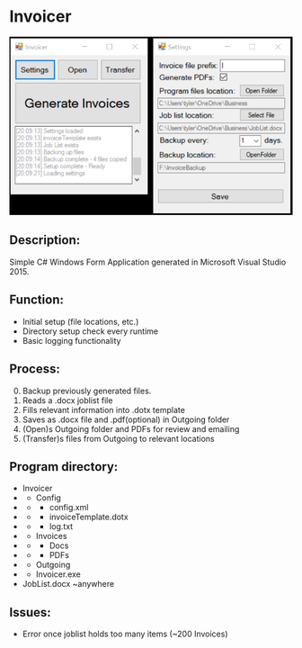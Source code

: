 # Invoicer

![alt text](https://github.com/tylerpleiter/Invoicer/blob/master/InvoicerDesign.png "Screenshot")

## Description:

Simple C# Windows Form Application generated in Microsoft Visual Studio 2015. 

## Function:
- Initial setup (file locations, etc.)
- Directory setup check every runtime
- Basic logging functionality

## Process:

0. Backup previously generated files.
1. Reads a .docx joblist file
2. Fills relevant information into .dotx template
3. Saves as .docx file and .pdf(optional) in Outgoing folder
4. (Open)s Outgoing folder and PDFs for review and emailing
5. (Transfer)s files from Outgoing to relevant locations

## Program directory:

- Invoicer
- - Config 
- - - config.xml 
- - - invoiceTemplate.dotx 
- - - log.txt 
- - Invoices
- - - Docs
- - - PDFs
- - Outgoing
- - Invoicer.exe
- JobList.docx ~anywhere

## Issues:

- Error once joblist holds too many items (~200 Invoices)
